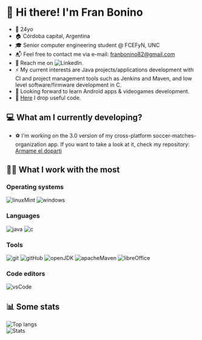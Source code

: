 # 👋 Hi there! I'm Fran Bonino
- 🌳 24yo
- 🏠 Córdoba capital, Argentina
- 🎓 Senior computer engineering student @ FCEFyN, UNC
- 📬 Feel free to contact me via e-mail: franbonino82@gmail.com
- 💼️ Reach me on ![LinkedIn](https://www.linkedin.com/in/franciscobonino98).
- ⚡ My current interests are Java projects/applications development with CI and project management tools such as Jenkins and Maven, and low level software/firmware development in C.
- 🔭 Looking forward to learn Android apps & videogames development.
- 📑 [Here](https://gist.github.com/akmsw) I drop useful code.

## 💻 What am I currently developing?
- ⚽ I'm working on the 3.0 version of my cross-platform soccer-matches-organization app. If you want to take a look at it, check my repository: [Armame el doparti](https://github.com/akmsw/armame-el-doparti)

## 👨‍💻 What I work with the most

### Operating systems
![linuxMint](https://img.shields.io/badge/Linux%20Mint-87CF3E?style=for-the-badge&logo=Linux%20Mint&logoColor=white)
![windows](https://img.shields.io/badge/Windows-0078D6?style=for-the-badge&logo=windows&logoColor=white)

### Languages
![java](https://img.shields.io/badge/java-%23ED8B00.svg?style=for-the-badge&logo=java&logoColor=white)
![c](https://img.shields.io/badge/c-%2300599C.svg?style=for-the-badge&logo=c&logoColor=white)

### Tools
![git](https://img.shields.io/badge/git-%23F05033.svg?style=for-the-badge&logo=git&logoColor=white)
![gitHub](https://img.shields.io/badge/github-%23121011.svg?style=for-the-badge&logo=github&logoColor=white)
![openJDK](https://img.shields.io/badge/openjdk-11%2B-red?style=for-the-badge&logo=openjdk)
![apacheMaven](https://img.shields.io/badge/Apache%20Maven-C71A36?style=for-the-badge&logo=Apache%20Maven&logoColor=white)
![libreOffice](https://img.shields.io/badge/LibreOffice-%2318A303?style=for-the-badge&logo=LibreOffice&logoColor=white)
### Code editors
![vsCode](https://img.shields.io/badge/VSCode-0078d7.svg?style=for-the-badge&logo=visual-studio-code&logoColor=white)

## 📊 Some stats
![Top langs](https://github-readme-stats.vercel.app/api/top-langs/?username=akmsw&langs_count=10&layout=compact&cache_seconds=1800&theme=github_dark&custom_title=Most%20used%20languages&&hide=jupyter%20notebook)\
![Stats](https://github-readme-stats.vercel.app/api?username=akmsw&show_icons=true&count_private=true&include_all_commits=true&cache_seconds=1800&theme=github_dark)
